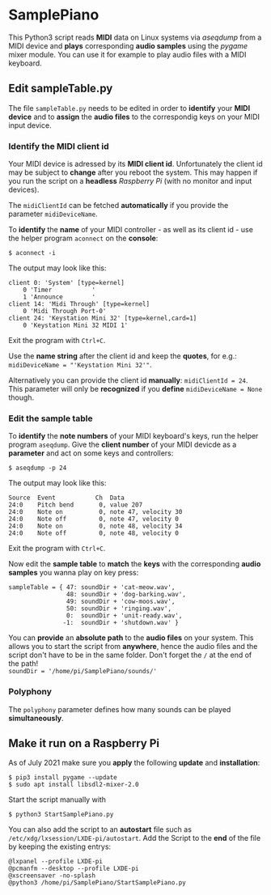 # SamplePiano
This Python3 script reads **MIDI** data on Linux systems via *aseqdump* from a MIDI device and **plays** corresponding **audio samples** using the *pygame* mixer module. You can use it for example to play audio files with a MIDI keyboard.

## Edit sampleTable.py

The file `sampleTable.py` needs to be edited in order to **identify** your **MIDI device** and to **assign** the **audio files** to the correspondig keys on your MIDI input device.

### Identify the MIDI client id
Your MIDI device is adressed by its **MIDI client id**. Unfortunately the client id may be subject to **change** after you reboot the system. This may happen if you run the script on a **headless** *Raspberry Pi* (with no monitor and input devices).

The `midiClientId` can be fetched **automatically** if you provide the parameter `midiDeviceName`.

To **identify** the **name** of your MIDI controller - as well as its client id - use the helper program `aconnect` on the **console**:

`$ aconnect -i`

The output may look like this:

    client 0: 'System' [type=kernel]
        0 'Timer           '
        1 'Announce        '
    client 14: 'Midi Through' [type=kernel]
        0 'Midi Through Port-0'
    client 24: 'Keystation Mini 32' [type=kernel,card=1]
        0 'Keystation Mini 32 MIDI 1'

Exit the program with `Ctrl+C`.

Use the **name string** after the client id and keep the **quotes**, for e.g.:  
`midiDeviceName = "'Keystation Mini 32'"`.

Alternatively you can provide the client id **manually**: `midiClientId = 24`. This parameter will only be **recognized** if you **define** `midiDeviceName = None` though.

### Edit the sample table
To **identify** the **note numbers** of your MIDI keyboard's keys, run the helper program `aseqdump`. Give the **client number** of your MIDI devicde as a **parameter** and act on some keys and controllers:

`$ aseqdump -p 24`

The output may look like this:

    Source  Event           Ch  Data
    24:0    Pitch bend       0, value 207
    24:0    Note on          0, note 47, velocity 30
    24:0    Note off         0, note 47, velocity 0
    24:0    Note on          0, note 48, velocity 34
    24:0    Note off         0, note 48, velocity 0

Exit the program with `Ctrl+C`.

Now edit the **sample table** to **match** the **keys** with the corresponding **audio samples** you wanna play on key press:

    sampleTable = { 47: soundDir + 'cat-meow.wav',
                    48: soundDir + 'dog-barking.wav',
                    49: soundDir + 'cow-moos.wav',
                    50: soundDir + 'ringing.wav',
                    0:  soundDir + 'unit-ready.wav',
                   -1:  soundDir + 'shutdown.wav' }

You can **provide** an **absolute path** to the **audio files** on your system. This allows you to start the script from **anywhere**, hence the audio files and the script don't have to be in the same folder. Don't forget the `/` at the end of the path!  
`soundDir = '/home/pi/SamplePiano/sounds/'`

### Polyphony

The `polyphony` parameter defines how many sounds can be played **simultaneously**.

## Make it run on a Raspberry Pi
As of July 2021 make sure you **apply** the following **update** and **installation**:

    $ pip3 install pygame --update
    $ sudo apt install libsdl2-mixer-2.0

Start the script manually with

    $ python3 StartSamplePiano.py

You can also add the script to an **autostart** file such as `/etc/xdg/lxsession/LXDE-pi/autostart`.
Add the Script to the **end** of the file by keeping the existing entrys:

    @lxpanel --profile LXDE-pi
    @pcmanfm --desktop --profile LXDE-pi
    @xscreensaver -no-splash
    @python3 /home/pi/SamplePiano/StartSamplePiano.py

